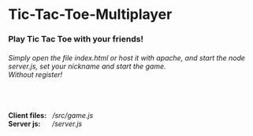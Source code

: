 # Tic-Tac-Toe-Multiplayer
<h3>Play Tic Tac Toe with your friends!</h3>
<h6>
Simply open the file index.html or host it with apache, and start the node server.js, set your nickname and start the game.<br>
Without register!
</h6>
<br>
<br>
<b>Client files:</b>&nbsp;&nbsp;&nbsp;<i>/src/game.js<br></i>
<b>Server js:</b>&nbsp;&nbsp;&nbsp;&nbsp;&nbsp;&nbsp;<i>/server.js</i>
